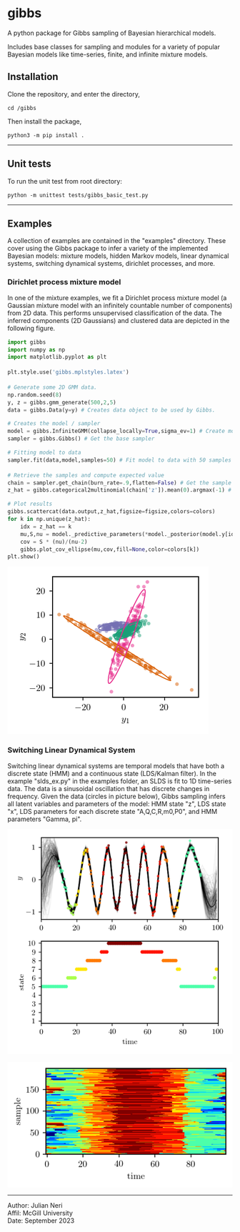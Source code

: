 # gibbs

A python package for Gibbs sampling of Bayesian hierarchical models.

Includes base classes for sampling and modules for a variety of popular Bayesian models like time-series, finite, and infinite mixture models.

## Installation

Clone the repository, and enter the directory,
```console
cd /gibbs
```
Then install the package,
```console
python3 -m pip install .
```

---
## Unit tests
To run the unit test from root directory:

```console 
python -m unittest tests/gibbs_basic_test.py
```

---
## Examples
A collection of examples are contained in the "examples" directory. These cover using the Gibbs package to infer a variety of the implemented Bayesian models: mixture models, hidden Markov models, linear dynamical systems, switching dynamical systems, dirichlet processes, and more.

### Dirichlet process mixture model
In one of the mixture examples, we fit a Dirichlet process mixture model (a Gaussian mixture model with an infinitely countable number of components) from 2D data. This performs unsupervised classification of the data. The inferred components (2D Gaussians) and clustered data are depicted in the following figure.

```python
import gibbs
import numpy as np
import matplotlib.pyplot as plt

plt.style.use('gibbs.mplstyles.latex')

# Generate some 2D GMM data.
np.random.seed(8)
y, z = gibbs.gmm_generate(500,2,5)  
data = gibbs.Data(y=y) # Creates data object to be used by Gibbs.

```

<!-- ```python
# Plot the data
figsize=(3,2.5)
colors = gibbs.get_colors()
data.plot()
gibbs.scattercat(data.output,z,figsize=figsize,colors=colors)
plt.show()

``` -->

```python
# Creates the model / sampler
model = gibbs.InfiniteGMM(collapse_locally=True,sigma_ev=1) # Create model
sampler = gibbs.Gibbs() # Get the base sampler

```

```python
# Fitting model to data
sampler.fit(data,model,samples=50) # Fit model to data with 50 samples

# Retrieve the samples and compute expected value
chain = sampler.get_chain(burn_rate=.9,flatten=False) # Get the sample chain
z_hat = gibbs.categorical2multinomial(chain['z']).mean(0).argmax(-1) # Compute expected value

```

```python
# Plot results
gibbs.scattercat(data.output,z_hat,figsize=figsize,colors=colors)
for k in np.unique(z_hat):
    idx = z_hat == k
    mu,S,nu = model._predictive_parameters(*model._posterior(model.y[idx],*model.theta))
    cov = S * (nu)/(nu-2)
    gibbs.plot_cov_ellipse(mu,cov,fill=None,color=colors[k])
plt.show()
```


![DP mixture model.](https://github.com/jundsp/gibbs/blob/main/examples/mixtures/imgs/gmm_dirichlet_process.png?raw=true)

### Switching Linear Dynamical System

Switching linear dynamical systems are temporal models that have both a discrete state (HMM) and a continuous state (LDS/Kalman filter).
In the example "slds_ex.py" in the examples folder, an SLDS is fit to 1D time-series data.
The data is a sinusoidal oscillation that has discrete changes in frequency.
Given the data (circles in picture below), Gibbs sampling infers all latent variables and parameters of the model: HMM state "z", LDS state "x", LDS parameters for each discrete state "A,Q,C,R,m0,P0", and HMM parameters "Gamma, pi".

![SLDS.](https://github.com/jundsp/gibbs/blob/main/examples/slds/imgs/slds_ex.png?raw=true)


![SLDS sample chain for the discrete state.](https://github.com/jundsp/gibbs/blob/main/examples/slds/imgs/slds_ex_chain.png?raw=true)

---
Author: Julian Neri  
Affil: McGill University  
Date: September 2023

